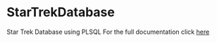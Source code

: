 # StarTrekDatabase
Star Trek Database using PLSQL
For the full documentation click [here](https://github.com/uchitelq/StarTrekDatabase/blob/master/Documentation.docx)

